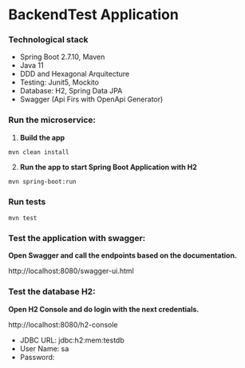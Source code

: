 # BackendTest Application

### Technological stack
* Spring Boot 2.7.10, Maven
* Java 11
* DDD and Hexagonal Arquitecture
* Testing: Junit5, Mockito
* Database: H2, Spring Data JPA
* Swagger (Api Firs with OpenApi Generator)


### Run the microservice:
1. **Build the app**
```
mvn clean install
```

2. **Run the app to start Spring Boot Application with H2**
```
mvn spring-boot:run
```

### Run tests
```
mvn test
```

### Test the application with swagger:
**Open Swagger and call the endpoints based on the documentation.**

http://localhost:8080/swagger-ui.html

### Test the database H2:
**Open H2 Console and do login with the next credentials.**

http://localhost:8080/h2-console

- JDBC URL:  jdbc:h2:mem:testdb
- User Name: sa
- Password: 




